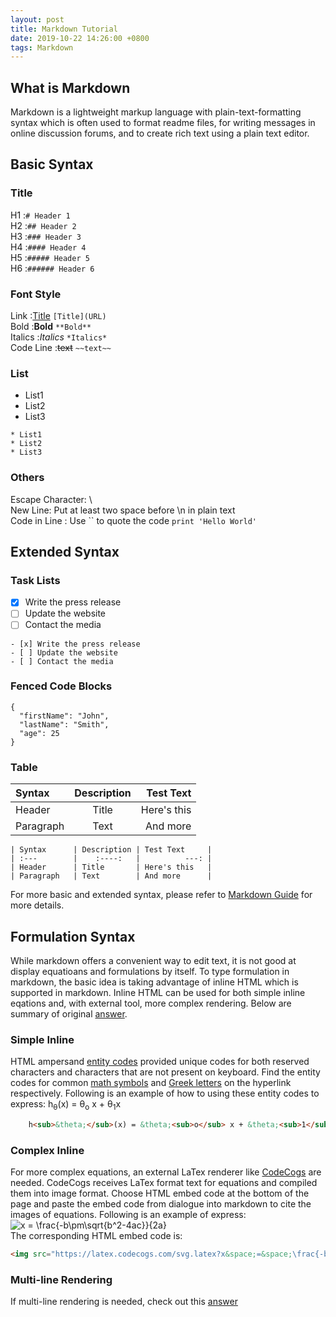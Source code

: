 ```yaml
---
layout: post
title: Markdown Tutorial
date: 2019-10-22 14:26:00 +0800
tags: Markdown    
---
```


## What is Markdown
Markdown is a lightweight markup language with plain-text-formatting syntax which is often used to format readme files, for writing messages in online discussion forums, and to create rich text using a plain text editor.

## Basic Syntax
### Title  
H1 :`# Header 1`  
H2 :`## Header 2`  
H3 :`### Header 3`  
H4 :`#### Header 4`  
H5 :`##### Header 5`  
H6 :`###### Header 6`  
### Font Style  
Link :[Title](URL) `[Title](URL)`  
Bold :**Bold** `**Bold**`  
Italics :*Italics* `*Italics*`  
Code Line :~~text~~ `~~text~~`  
### List  
* List1
* List2
* List3

```
* List1
* List2
* List3
```
### Others  
Escape Character: \  
New Line: Put at least two space before \n in plain text  
Code in Line : Use \`\` to quote the code `print 'Hello World'`

## Extended Syntax  
### Task Lists
- [x] Write the press release
- [ ] Update the website
- [ ] Contact the media

```
- [x] Write the press release
- [ ] Update the website
- [ ] Contact the media
```
### Fenced Code Blocks  
```
{
  "firstName": "John",
  "lastName": "Smith",
  "age": 25
}
```
### Table  

| Syntax      | Description | Test Text     |
| :---        |    :----:   |          ---: |
| Header      | Title       | Here's this   |
| Paragraph   | Text        | And more      |

```
| Syntax      | Description | Test Text     |
| :---        |    :----:   |          ---: |
| Header      | Title       | Here's this   |
| Paragraph   | Text        | And more      |
```

For more basic and extended syntax, please refer to [Markdown Guide](https://www.markdownguide.org/) for more details.

## Formulation Syntax
While markdown offers a convenient way to edit text, it is not good at display equatioans and formulations by itself.
To type formulation in markdown, the basic idea is taking advantage of inline HTML which is supported in markdown.
Inline HTML can be used for both simple inline eqations and, with external tool, more complex rendering.
Below are summary of original [answer](https://stackoverflow.com/questions/11256433/how-to-show-math-equations-in-general-githubs-markdownnot-githubs-blog).

### Simple Inline
HTML ampersand [entity codes](https://www.w3schools.com/html/html_entities.asp) provided unique codes for both reserved characters and characters that are not present on keyboard.
Find the entity codes for common [math symbols](https://sites.psu.edu/symbolcodes/codehtml/#math) and [Greek letters](https://www.keynotesupport.com/internet/special-characters-greek-letters-symbols.shtml) on the hyperlink respectively.
Following is an example of how to using these entity codes to express: h<sub>&theta;</sub>(x) = &theta;<sub>o</sub> x + &theta;<sub>1</sub>x

```html
    h<sub>&theta;</sub>(x) = &theta;<sub>o</sub> x + &theta;<sub>1</sub>x
```


### Complex Inline
For more complex equations, an external LaTex renderer like [CodeCogs](https://www.codecogs.com/latex/eqneditor.php) are needed.
CodeCogs receives LaTex format text for equations and compiled them into image format.
Choose HTML embed code at the bottom of the page and paste the embed code from dialogue into markdown to cite the images of equations.
Following is an example of express:  
<img src="https://latex.codecogs.com/svg.latex?x&space;=&space;\frac{-b\pm\sqrt{b^2-4ac}}{2a}" title="x = \frac{-b\pm\sqrt{b^2-4ac}}{2a}" />  
The corresponding HTML embed code is:

```html
<img src="https://latex.codecogs.com/svg.latex?x&space;=&space;\frac{-b\pm\sqrt{b^2-4ac}}{2a}" title="x = \frac{-b\pm\sqrt{b^2-4ac}}{2a}" />
```


### Multi-line Rendering
If multi-line rendering is needed, check out this [answer](https://stackoverflow.com/questions/35498525/latex-rendering-in-readme-md-on-github/41341966#41341966)